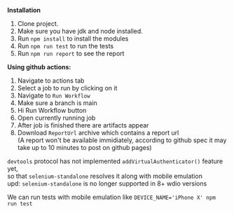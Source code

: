 **Installation**

1. Clone project.
2. Make sure you have jdk and node installed.
3. Run `npm install` to install the modules
4. Run `npm run test` to run the tests
5. Run `npm run report` to see the report

**Using github actions:**  
1. Navigate to actions tab
2. Select a job to run by clicking on it
3. Navigate to `Run Workflow`
4. Make sure a branch is main
5. Hi Run Workflow button
6. Open currently running job
7. After job is finished there are artifacts appear
8. Download `ReportUrl` archive which contains a report url   
(A report won't be available immidiately, according to github spec it may take up to 10 minutes to post on github pages)


`devtools` protocol has not implemented `addVirtualAuthenticator()` feature yet,   
so that `selenium-standalone` resolves it along with mobile emulation   
upd: `selenium-standalone` is no longer supported in 8+ wdio versions   

We can run tests with mobile emulation like `DEVICE_NAME='iPhone X' npm run test`
